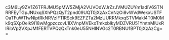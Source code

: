 c3M6Ly9ZV1Z6TFRJMU5pMW5ZMjA2VUVOdWJrZzJVMUZUYm1adlV6STNRRFEyTGpJNUxqSXhPQzQyT2pnd09UQT0jXzAxCnNzOi8vWVdWekxUSTFOaTFuWTIwNlptRkNRVzlFTlRSck9EZFZTa2MzUURRMkxqSTVMakl4T0M0Mk9qSXpOelk9I18wMgpzczovL1lXVnpMVEkxTmkxblkyMDZVRU51YmtnMlUxRlRibVp2VXpJM1FERTVPQzQxTnk0eU55NHlNVGc2T0RBNU1BPT0jXzAzCg==